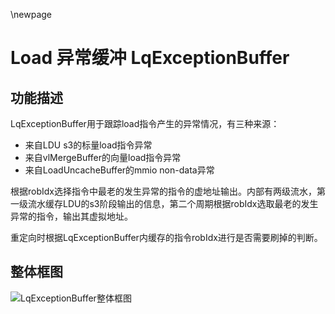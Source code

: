 \newpage
# Load 异常缓冲 LqExceptionBuffer

## 功能描述

LqExceptionBuffer用于跟踪load指令产生的异常情况，有三种来源：

* 来自LDU s3的标量load指令异常
* 来自vlMergeBuffer的向量load指令异常
* 来自LoadUncacheBuffer的mmio non-data异常

根据robIdx选择指令中最老的发生异常的指令的虚地址输出。内部有两级流水，第一级流水缓存LDU的s3阶段输出的信息，第二个周期根据robIdx选取最老的发生异常的指令，输出其虚拟地址。

重定向时根据LqExceptionBuffer内缓存的指令robIdx进行是否需要刷掉的判断。

## 整体框图
<!-- 请使用 svg -->
![LqExceptionBuffer整体框图](./figure/LqExceptionBuffer.svg)
